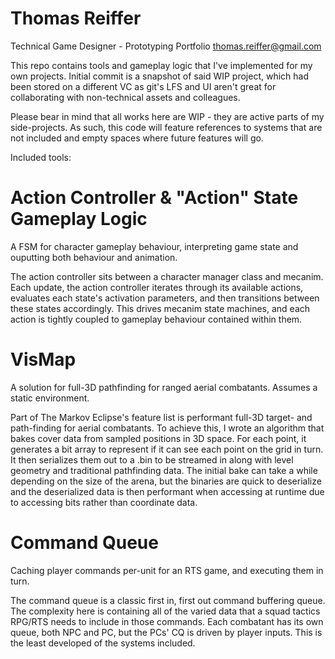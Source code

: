 # Thomas Reiffer 
Technical Game Designer - Prototyping Portfolio
thomas.reiffer@gmail.com

This repo contains tools and gameplay logic that I've implemented for my own projects. 
Initial commit is a snapshot of said WIP project, which had been stored on a different VC as git's LFS and UI aren't great for collaborating with non-technical assets and colleagues.

Please bear in mind that all works here are WIP - they are active parts of my side-projects. As such, this code will feature references to systems that are not included and empty spaces where future features will go.


Included tools:

# Action Controller & "Action" State Gameplay Logic
A FSM for character gameplay behaviour, interpreting game state and ouputting both behaviour and animation.

The action controller sits between a character manager class and mecanim. Each update, the action controller iterates through its available actions, evaluates each state's activation parameters, and then transitions between these states accordingly. This drives mecanim state machines, and each action is tightly coupled to gameplay behaviour contained within them.

# VisMap

A solution for full-3D pathfinding for ranged aerial combatants. Assumes a static environment.

Part of The Markov Eclipse's feature list is performant full-3D target- and path-finding for aerial combatants. To achieve this, I wrote an algorithm that bakes cover data from sampled positions in 3D space. For each point, it generates a bit array to represent if it can see each point on the grid in turn. It then serializes them out to a .bin to be streamed in along with level geometry and traditional pathfinding data. The initial bake can take a while depending on the size of the arena, but the binaries are quick to deserialize and the deserialized data is then performant when accessing at runtime due to accessing bits rather than coordinate data.  

# Command Queue
Caching player commands per-unit for an RTS game, and executing them in turn.

The command queue is a classic first in, first out command buffering queue. The complexity here is containing all of the varied data that a squad tactics RPG/RTS needs to include in those commands. Each combatant has its own queue, both NPC and PC, but the PCs' CQ is driven by player inputs. This is the least developed of the systems included. 
	


